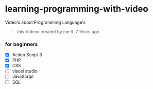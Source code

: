 # learning-programming-with-video
Video's about Programming Language's

> this Videos created by me  6 ,7 Years ago

### for beginners 
- [x] Action Script 3
- [x] PHP
- [x] CSS
- [ ] visual studio
- [ ] JavaScript
- [ ] SQL
